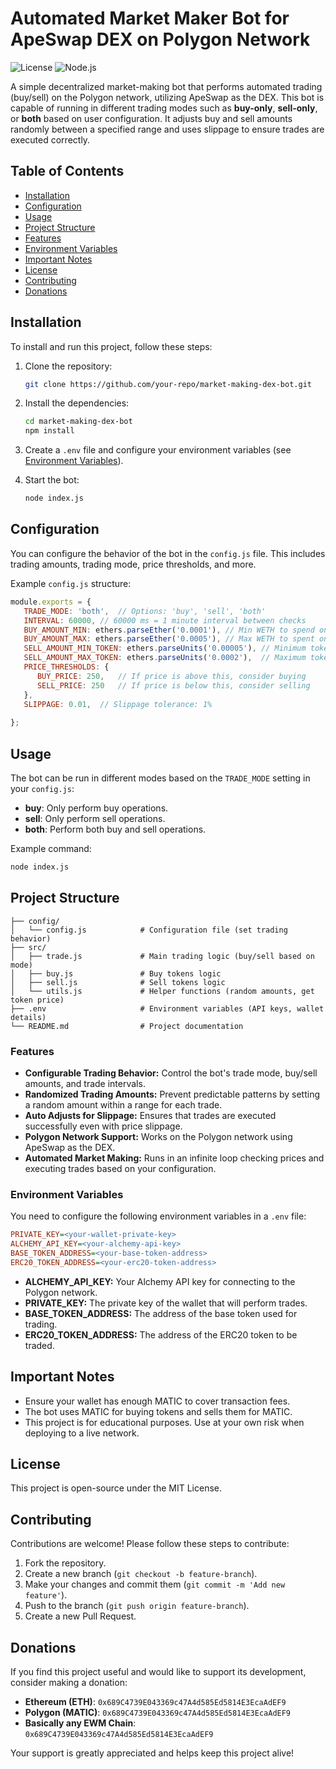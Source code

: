 # Automated Market Maker Bot for ApeSwap DEX on Polygon Network

![License](https://img.shields.io/badge/license-MIT-blue.svg)
![Node.js](https://img.shields.io/badge/node.js-v18.20.3-brightgreen.svg)

A simple decentralized market-making bot that performs automated trading (buy/sell) on the Polygon network, utilizing ApeSwap as the DEX. This bot is capable of running in different trading modes such as **buy-only**, **sell-only**, or **both** based on user configuration. It adjusts buy and sell amounts randomly between a specified range and uses slippage to ensure trades are executed correctly.

## Table of Contents
- [Installation](#installation)
- [Configuration](#configuration)
- [Usage](#usage)
- [Project Structure](#project-structure)
- [Features](#features)
- [Environment Variables](#environment-variables)
- [Important Notes](#important-notes)
- [License](#license)
- [Contributing](#contributing)
- [Donations](#donations)

## Installation

To install and run this project, follow these steps:

1. Clone the repository:
    ```bash
    git clone https://github.com/your-repo/market-making-dex-bot.git
    ```

2. Install the dependencies:
    ```bash
    cd market-making-dex-bot
    npm install
    ```

3. Create a `.env` file and configure your environment variables (see [Environment Variables](#environment-variables)).

4. Start the bot:
    ```bash
    node index.js
    ```

## Configuration

You can configure the behavior of the bot in the `config.js` file. This includes trading amounts, trading mode, price thresholds, and more.

Example `config.js` structure:
```javascript
module.exports = {
   TRADE_MODE: 'both',  // Options: 'buy', 'sell', 'both'
   INTERVAL: 60000, // 60000 ms = 1 minute interval between checks
   BUY_AMOUNT_MIN: ethers.parseEther('0.0001'), // Min WETH to spend on buying tokens
   BUY_AMOUNT_MAX: ethers.parseEther('0.0005'), // Max WETH to spent on buying tokens
   SELL_AMOUNT_MIN_TOKEN: ethers.parseUnits('0.00005'), // Minimum tokens to sell
   SELL_AMOUNT_MAX_TOKEN: ethers.parseUnits('0.0002'),  // Maximum tokens to sell
   PRICE_THRESHOLDS: {
      BUY_PRICE: 250,   // If price is above this, consider buying
      SELL_PRICE: 250   // If price is below this, consider selling
   },
   SLIPPAGE: 0.01,  // Slippage tolerance: 1%
  
};
```
## Usage

The bot can be run in different modes based on the `TRADE_MODE` setting in your `config.js`:

- **buy**: Only perform buy operations.
- **sell**: Only perform sell operations.
- **both**: Perform both buy and sell operations.

Example command:
```bash
node index.js
```
## Project Structure
```
├── config/
│   └── config.js            # Configuration file (set trading behavior)
├── src/
│   ├── trade.js             # Main trading logic (buy/sell based on mode)
│   ├── buy.js               # Buy tokens logic
│   ├── sell.js              # Sell tokens logic
│   └── utils.js             # Helper functions (random amounts, get token price)
├── .env                     # Environment variables (API keys, wallet details)
└── README.md                # Project documentation
```


### Features

- **Configurable Trading Behavior:** Control the bot's trade mode, buy/sell amounts, and trade intervals.
- **Randomized Trading Amounts:** Prevent predictable patterns by setting a random amount within a range for each trade.
- **Auto Adjusts for Slippage:** Ensures that trades are executed successfully even with price slippage.
- **Polygon Network Support:** Works on the Polygon network using ApeSwap as the DEX.
- **Automated Market Making:** Runs in an infinite loop checking prices and executing trades based on your configuration.

### Environment Variables

You need to configure the following environment variables in a `.env` file:

```ini
PRIVATE_KEY=<your-wallet-private-key>
ALCHEMY_API_KEY=<your-alchemy-api-key>
BASE_TOKEN_ADDRESS=<your-base-token-address>
ERC20_TOKEN_ADDRESS=<your-erc20-token-address>
```
- **ALCHEMY_API_KEY:** Your Alchemy API key for connecting to the Polygon network.
-  **PRIVATE_KEY:** The private key of the wallet that will perform trades.
-  **BASE_TOKEN_ADDRESS:** The address of the base token used for trading.
-  **ERC20_TOKEN_ADDRESS:** The address of the ERC20 token to be traded.

## Important Notes
- Ensure your wallet has enough MATIC to cover transaction fees.
- The bot uses MATIC for buying tokens and sells them for MATIC.
- This project is for educational purposes. Use at your own risk when deploying to a live network.

## License

This project is open-source under the MIT License.

## Contributing

Contributions are welcome! Please follow these steps to contribute:
1. Fork the repository.
2. Create a new branch (`git checkout -b feature-branch`).
3. Make your changes and commit them (`git commit -m 'Add new feature'`).
4. Push to the branch (`git push origin feature-branch`).
5. Create a new Pull Request.

## Donations

If you find this project useful and would like to support its development, consider making a donation:

- **Ethereum (ETH)**: `0x689C4739E043369c47A4d585Ed5814E3EcaAdEF9`
- **Polygon (MATIC)**: `0x689C4739E043369c47A4d585Ed5814E3EcaAdEF9`
- **Basically any EWM Chain**: `0x689C4739E043369c47A4d585Ed5814E3EcaAdEF9`

Your support is greatly appreciated and helps keep this project alive!
